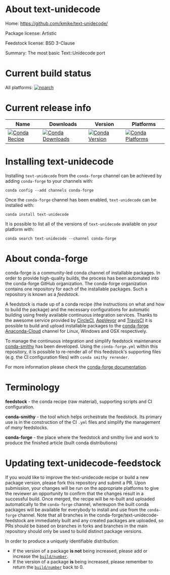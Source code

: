 About text-unidecode
====================

Home: https://github.com/kmike/text-unidecode/

Package license: Artistic

Feedstock license: BSD 3-Clause

Summary: The most basic Text::Unidecode port



Current build status
====================

All platforms:
[![noarch](https://img.shields.io/circleci/project/github/conda-forge/text-unidecode-feedstock/master.svg?label=noarch)](https://circleci.com/gh/conda-forge/text-unidecode-feedstock)

Current release info
====================

| Name | Downloads | Version | Platforms |
| --- | --- | --- | --- |
| [![Conda Recipe](https://img.shields.io/badge/recipe-text--unidecode-green.svg)](https://anaconda.org/conda-forge/text-unidecode) | [![Conda Downloads](https://img.shields.io/conda/dn/conda-forge/text-unidecode.svg)](https://anaconda.org/conda-forge/text-unidecode) | [![Conda Version](https://img.shields.io/conda/vn/conda-forge/text-unidecode.svg)](https://anaconda.org/conda-forge/text-unidecode) | [![Conda Platforms](https://img.shields.io/conda/pn/conda-forge/text-unidecode.svg)](https://anaconda.org/conda-forge/text-unidecode) |

Installing text-unidecode
=========================

Installing `text-unidecode` from the `conda-forge` channel can be achieved by adding `conda-forge` to your channels with:

```
conda config --add channels conda-forge
```

Once the `conda-forge` channel has been enabled, `text-unidecode` can be installed with:

```
conda install text-unidecode
```

It is possible to list all of the versions of `text-unidecode` available on your platform with:

```
conda search text-unidecode --channel conda-forge
```


About conda-forge
=================

conda-forge is a community-led conda channel of installable packages.
In order to provide high-quality builds, the process has been automated into the
conda-forge GitHub organization. The conda-forge organization contains one repository
for each of the installable packages. Such a repository is known as a *feedstock*.

A feedstock is made up of a conda recipe (the instructions on what and how to build
the package) and the necessary configurations for automatic building using freely
available continuous integration services. Thanks to the awesome service provided by
[CircleCI](https://circleci.com/), [AppVeyor](https://www.appveyor.com/)
and [TravisCI](https://travis-ci.org/) it is possible to build and upload installable
packages to the [conda-forge](https://anaconda.org/conda-forge)
[Anaconda-Cloud](https://anaconda.org/) channel for Linux, Windows and OSX respectively.

To manage the continuous integration and simplify feedstock maintenance
[conda-smithy](https://github.com/conda-forge/conda-smithy) has been developed.
Using the ``conda-forge.yml`` within this repository, it is possible to re-render all of
this feedstock's supporting files (e.g. the CI configuration files) with ``conda smithy rerender``.

For more information please check the [conda-forge documentation](https://conda-forge.org/docs/).

Terminology
===========

**feedstock** - the conda recipe (raw material), supporting scripts and CI configuration.

**conda-smithy** - the tool which helps orchestrate the feedstock.
                   Its primary use is in the construction of the CI ``.yml`` files
                   and simplify the management of *many* feedstocks.

**conda-forge** - the place where the feedstock and smithy live and work to
                  produce the finished article (built conda distributions)


Updating text-unidecode-feedstock
=================================

If you would like to improve the text-unidecode recipe or build a new
package version, please fork this repository and submit a PR. Upon submission,
your changes will be run on the appropriate platforms to give the reviewer an
opportunity to confirm that the changes result in a successful build. Once
merged, the recipe will be re-built and uploaded automatically to the
`conda-forge` channel, whereupon the built conda packages will be available for
everybody to install and use from the `conda-forge` channel.
Note that all branches in the conda-forge/text-unidecode-feedstock are
immediately built and any created packages are uploaded, so PRs should be based
on branches in forks and branches in the main repository should only be used to
build distinct package versions.

In order to produce a uniquely identifiable distribution:
 * If the version of a package **is not** being increased, please add or increase
   the [``build/number``](https://conda.io/docs/user-guide/tasks/build-packages/define-metadata.html#build-number-and-string).
 * If the version of a package **is** being increased, please remember to return
   the [``build/number``](https://conda.io/docs/user-guide/tasks/build-packages/define-metadata.html#build-number-and-string)
   back to 0.
